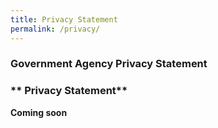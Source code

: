 ```yaml
---
title: Privacy Statement
permalink: /privacy/
---
```

### **Government Agency Privacy Statement**

### \*\* Privacy Statement\*\*

**Coming soon**